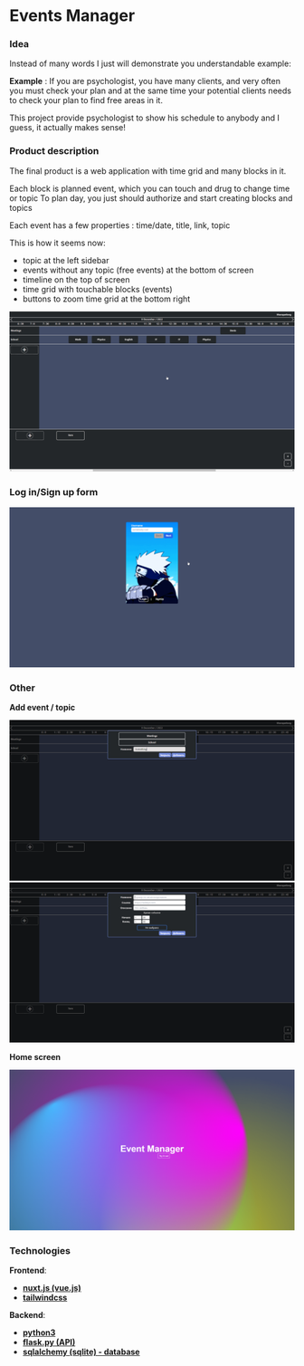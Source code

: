 # Events Manager

### Idea

Instead of many words I just will demonstrate you understandable example:

**Example** : If you are psychologist, you have many clients, and very often you must check your plan and at
the same time your potential clients needs to check your plan to find free areas in it.

This project provide psychologist to show his schedule to anybody and I guess, it actually makes sense!


### Product description

The final product is a web application with time grid and many blocks in it.

Each block is planned event, which you can touch and drug to change time or topic
To plan day, you just should authorize and start creating blocks and topics

Each event has a few properties : time/date, title, link, topic

This is how it seems now: 
 - topic at the left sidebar
 - events without any topic (free events) at the bottom of screen
 - timeline on the top of screen
 - time grid with touchable blocks (events)
 - buttons to zoom time grid at the bottom right

![This is how it seems](./assets/schedule.png)

### Log in/Sign up form

![auth form](./assets/auth.png)

### Other

**Add event / topic**

![add topic](./assets/1.png)
![add event](./assets/2.png)

**Home screen**

![home](./assets/home.png)

### Technologies

**Frontend**:
 - [**nuxt.js (vue.js)**](https://nuxtjs.org/)
 - [**tailwindcss**](https://tailwindcss.com/)

**Backend**:
 - [**python3**](https://www.python.org/)
 - [**flask.py (API)**](https://flask.palletsprojects.com/en/2.2.x/)
 - [**sqlalchemy (sqlite) - database**](https://www.sqlalchemy.org/)